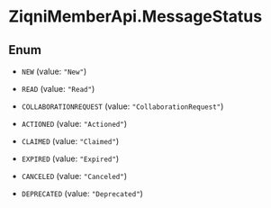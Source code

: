 # ZiqniMemberApi.MessageStatus

## Enum


* `NEW` (value: `"New"`)

* `READ` (value: `"Read"`)

* `COLLABORATIONREQUEST` (value: `"CollaborationRequest"`)

* `ACTIONED` (value: `"Actioned"`)

* `CLAIMED` (value: `"Claimed"`)

* `EXPIRED` (value: `"Expired"`)

* `CANCELED` (value: `"Canceled"`)

* `DEPRECATED` (value: `"Deprecated"`)


